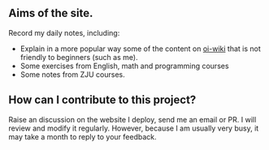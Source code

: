 ## Aims of the site.

Record my daily notes, including:
- Explain in a more popular way some of the content on [oi-wiki](https://oi-wiki.org/) that is not friendly to beginners (such as me).
- Some exercises from English, math and programming courses
- Some notes from ZJU courses.

## How can I contribute to this project?

Raise an discussion on the website I deploy, send me an email or PR. I will review and modify it regularly. However, because I am usually very busy, it may take a month to reply to your feedback.
